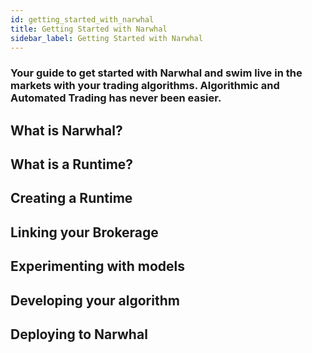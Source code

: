 ```yaml
---
id: getting_started_with_narwhal
title: Getting Started with Narwhal
sidebar_label: Getting Started with Narwhal
---
```


### Your guide to get started with Narwhal and swim live in the markets with your trading algorithms. Algorithmic and Automated Trading has never been easier.

## What is Narwhal?

## What is a Runtime?

## Creating a Runtime

## Linking your Brokerage

## Experimenting with models

## Developing your algorithm

## Deploying to Narwhal


